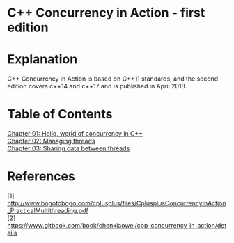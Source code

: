 # C++ Concurrency in Action - first edition

# Explanation
C++ Concurrency in Action is based on C++11 standards, and the second edition
covers c++14 and c++17 and is published in April 2018.

# Table of Contents
[Chapter 01: Hello, world of concurrency in C++](https://github.com/pingsoli/cpp/tree/master/tutorials/cpp_concurrency_in_action/chapter01)  
[Chapter 02: Managing threads](https://github.com/pingsoli/cpp/tree/master/tutorials/cpp_concurrency_in_action/chapter02)  
[Chapter 03: Sharing data between threads](https://github.com/pingsoli/cpp/tree/master/tutorials/cpp_concurrency_in_action/chapter03)  

# References
[1] http://www.bogotobogo.com/cplusplus/files/CplusplusConcurrencyInAction_PracticalMultithreading.pdf  
[2] https://www.gitbook.com/book/chenxiaowei/cpp_concurrency_in_action/details  
